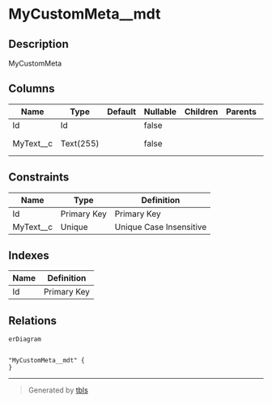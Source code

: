 # MyCustomMeta__mdt

## Description

MyCustomMeta

## Columns

| Name | Type | Default | Nullable | Children | Parents | Comment |
| ---- | ---- | ------- | -------- | -------- | ------- | ------- |
| Id | Id |  | false |  |  | Id |
| MyText__c | Text(255) |  | false |  |  | MyText; description |

## Constraints

| Name | Type | Definition |
| ---- | ---- | ---------- |
| Id | Primary Key | Primary Key |
| MyText__c | Unique | Unique Case Insensitive |

## Indexes

| Name | Definition |
| ---- | ---------- |
| Id | Primary Key |

## Relations

```mermaid
erDiagram


"MyCustomMeta__mdt" {
}
```

---

> Generated by [tbls](https://github.com/k1LoW/tbls)
